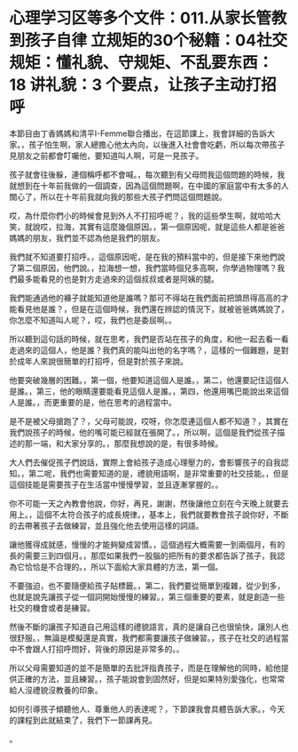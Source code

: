 # 心理学习区等多个文件：011.从家长管教到孩子自律 立规矩的30个秘籍：04社交规矩：懂礼貌、守规矩、不乱要东西：18 讲礼貌：3 个要点，让孩子主动打招呼

本節目由丁香媽媽和清平I-Femme聯合播出，在這節課上，我會詳細的告訴大家。，孩子怕生啊，家人總擔心他太內向，以後進入社會會吃虧，所以每次帶孩子見朋友之前都會叮囑他，要知道叫人啊，可是一見孩子。

孩子就會往後躲，連個稱呼都不會喊。，每次聽到有父母問我這個問題的時候，我就想到在十年前我做的一個調查，因為這個問題啊，在中國的家庭當中有太多的人關心了，所以在十年前我就向我的那些大孩子們問這個問題說。

哎，為什麼你們小的時候會見到外人不打招呼呢？，我的這些學生啊，就哈哈大笑，就說哎，拉海，其實有這麼幾個原因。，第一個原因呢，就是這些人都是爸爸媽媽的朋友，我們並不認為他是我們的朋友。

我們就不知道要打招呼。，這個原因呢，是在我的預料當中的，但是接下來他們說了第二個原因，他們說。，拉海想一想，我們當時個兒多高啊，你學過物理嗎？我們最多能看見的也是對方走過來的這個叔叔或者是阿姨的腿。

我們能通過他的褲子就能知道他是誰嗎？那可不得站在我們面前把頭昂得高高的才能看見他是誰？，但是在這個時候，我們還在辨認的情況下，就被爸爸媽媽說了，你怎麼不知道叫人呢？，哎，我們也是委屈啊。。

所以聽到這句話的時候，就在思考，我們是否站在孩子的角度，和他一起去看一看走過來的這個人，他是誰？我們真的能叫出他的名字嗎？，這樣的一個難題，是對於成年人來說很簡單的打招呼，但是對於孩子來說。

他要突破幾層的困難。，第一個，他要知道這個人是誰。，第二，他還要記住這個人是誰。，第三，他的眼睛還要能看見這個人是誰。，第四，他還用嘴巴能說出來這個人是誰。，而更重要的是，他在思考的過程當中。

是不是被父母搶跑了？，父母可能說，哎呀，你怎麼連這個人都不知道？，其實在我們說孩子的時候，他的嘴可能已經就在張開了。，所以啊，這個是我們從孩子描述的那一端，和大家分享的。，那麼我想說的是，有很多時候。

大人們去催促孩子們說話，實際上會給孩子造成心理壓力的，會影響孩子的自我認知。，第二呢，我們也需要知道的是，禮貌用語啊，是非常重要的社交技能。，但是這個技能是需要孩子在生活當中慢慢學習，並且逐漸掌握的。。

你不可能一天之內教會他說，你好，再見，謝謝，然後讓他立刻在今天晚上就要去用上。，這個不太符合孩子的成長規律。，基本上，我們就要教會孩子說你好，不斷的去帶著孩子去做練習，並且強化他去使用這樣的詞語。

讓他獲得成就感，慢慢的才能夠變成習慣。，這個過程大概需要一到兩個月，有的長的需要三到四個月。，那麼如果我們一股腦的把所有的要求都告訴了孩子，我認為它恰恰是不合理的。，所以下面給大家具體的方法，第一個。

不要強迫，也不要隨便給孩子貼標籤。，第二，我們要從簡單到複雜，從少到多，也就是說先讓孩子從一個詞開始慢慢的練習。，第三個重要的要素，就是創造一些社交的機會或者是練習。

然後不斷的讓孩子知道自己用這樣的禮貌語言，真的是讓自己也很愉快，讓別人也很舒服。，無論是模擬還是真實，我們都需要讓孩子做練習。，孩子在社交的過程當中不會跟人打招呼問好，背後的原因是非常多的。。

所以父母需要知道的並不是簡單的去批評指責孩子，而是在理解他的同時，給他提供正確的方法，並且練習。，孩子能說會到固然好，但是如果特別愛強化，也常常給人沒禮貌沒教養的印象。

如何引導孩子傾聽他人、尊重他人的表達呢？，下節課我會具體告訴大家。，今天的課程到此就結束了，我們下一節課再見。

。